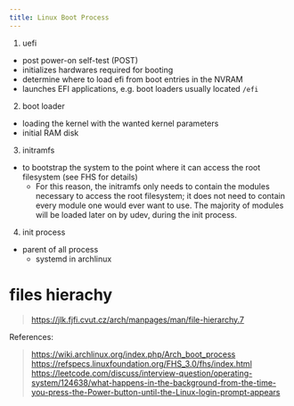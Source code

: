 ```yaml
---
title: Linux Boot Process 
---
```


1. uefi
- post power-on self-test (POST)
- initializes hardwares required for booting
- determine where to load efi from boot entries in the NVRAM
- launches EFI applications, e.g. boot loaders
    usually located `/efi`

2. boot loader 
- loading the kernel with the wanted kernel parameters
- initial RAM disk 

3. initramfs
- to bootstrap the system to the point where it can access the root filesystem (see FHS for details)
    - For this reason, the initramfs only needs to contain the modules necessary to access the root filesystem; it does not need to contain every module one would ever want to use. The majority of modules will be loaded later on by udev, during the init process.

4. init process
- parent of all process
    - systemd in archlinux

# files hierachy

> https://jlk.fjfi.cvut.cz/arch/manpages/man/file-hierarchy.7

References:
> https://wiki.archlinux.org/index.php/Arch_boot_process
> https://refspecs.linuxfoundation.org/FHS_3.0/fhs/index.html
> https://leetcode.com/discuss/interview-question/operating-system/124638/what-happens-in-the-background-from-the-time-you-press-the-Power-button-until-the-Linux-login-prompt-appears